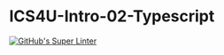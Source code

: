 # ICS4U-Intro-02-Typescript

[![GitHub's Super Linter](https://github.com/sydneykuhn/ICS4U-Intro-02-Typescript/workflows/GitHub's%20Super%20Linter/badge.svg)](https://github.com/sydneykuhn/ICS4U-Intro-02-Typescript)
